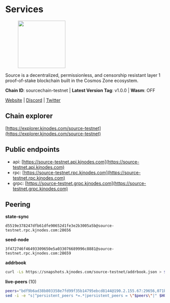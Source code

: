 # Services

<figure><img src="https://raw.githubusercontent.com/kj89/testnet_manuals/main/pingpub/logos/source.png" width="150" alt=""><figcaption></figcaption></figure>

Source is a decentralized, permissionless, and censorship resistant layer 1 proof-of-stake blockchain built in the Cosmos Zone ecosystem.

**Chain ID**: sourcechain-testnet | **Latest Version Tag**: v1.0.0 | **Wasm**: OFF

[Website](https://www.sourceprotocol.io/) | [Discord](https://discord.io/SourceProtocol) | [Twitter](https://www.twitter.com/sourceprotocol_)




## Chain explorer
[https://explorer.kjnodes.com/source-testnet](https://explorer.kjnodes.com/source-testnet)

## Public endpoints

* api: [https://source-testnet.api.kjnodes.com](https://source-testnet.api.kjnodes.com)
* rpc: [https://source-testnet.rpc.kjnodes.com](https://source-testnet.rpc.kjnodes.com)
* grpc: [https://source-testnet.grpc.kjnodes.com](https://source-testnet.grpc.kjnodes.com)

## Peering

**state-sync**

```text
d5519e378247dfb61dfe90652d1fe3e2b3005a5b@source-testnet.rpc.kjnodes.com:28656
```

**seed-node**

```text
3f472746f46493309650e5a033076689996c8881@source-testnet.rpc.kjnodes.com:28659
```

**addrbook**
```bash
curl -Ls https://snapshots.kjnodes.com/source-testnet/addrbook.json > $HOME/.source/config/addrbook.json
```

**live-peers** (10)
```bash
peers="bdf9b6ad38b803358e7fd99f35b14795ebcd8144@190.2.155.67:29656,071b2ba352b966e3af4f4fd0568beb923bf354d4@95.217.153.19:26656,f2936d8f0ae99b9fa99d179f746faacc9c41a5c3@65.108.158.181:26656,d5519e378247dfb61dfe90652d1fe3e2b3005a5b@65.109.68.190:28656,f9c66449320c103f6c33b10f5926b20732a3bd10@194.60.201.69:26656,492d7c007dd37f05d2b469865685eb9e4460a379@35.87.85.162:26656,63d1b126558468634137b5705ab90151b16932f8@65.108.151.6:26656,d0bf1f313c3fe5d9e890f7754950238493497211@62.171.178.217:26656,e225dac8c3407df8419fb01f4255d72212a3b6ee@194.233.80.252:26656,14d1da3e6798ae897a551d179f91c4c4434d633f@178.20.43.18:26656"
sed -i -e "s|^persistent_peers *=.*|persistent_peers = \"$peers\"|" $HOME/.source/config/config.toml
```
